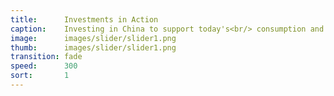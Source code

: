 ```yaml
---
title:      Investments in Action
caption:    Investing in China to support today's<br/> consumption and tomorrow's innovation.
image:      images/slider/slider1.png
thumb:      images/slider/slider1.png
transition: fade
speed:      300
sort:       1
---
```

